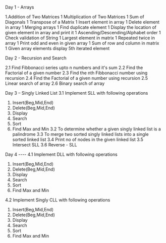 Day 1 - Arrays

1.Addition of Two Matrices
1 Multiplication of Two Matrices
1 Sum of Diagonals
1 Transpose of a Matrix
1 Insert element in array
1 Delete element in array
1 Merging arrays
1 Find duplicate element
1 Display the location of given element in array and print it
1 Ascending/Descending/Alphabet order
1 Check validation of String
1 Largest element in matrix
1 Repeated twice in array
1 Print odd and even in given array
1 Sum of row and column in matrix
1 Given array elements display 5th iterated element

Day 2 - Recursion and Search

2.1 Find Fibbonacci series upto n numbers and it's sum
2.2 Find the Factorial of a given number
2.3 Find the nth Fibbonacci number using recursion
2.4 Find the Factorial of a given number using recursion
2.5 Linear search of array
2.6 Binary search of array


Day 3 – Singly Linked List
3.1 Implement SLL with following operations
1.	Insert(Beg,Mid,End)
2.	Delete(Beg,Mid,End)
3.	Display
4.	Search
5.	Sort
6.	Find Max and Min
3.2	To determine whether a given singly linked list is a palindrome
3.3 To merge two sorted singly linked lists into a single sorted linked list
3.4 Print no of nodes in the given linked list
3.5 Intersect SLL
3.6 Reverse - SLL



Day 4 ---- 4.1 Implement DLL with following operations
1. Insert(Beg,Mid,End)
2. Delete(Beg,Mid,End)
3. Display
4. Search
5. Sort
6. Find Max and Min


4.2 Implement Singly CLL with following operations
1. Insert(Beg,Mid,End)
2. Delete(Beg,Mid,End)
3. Display
4. Search
5. Sort
6. Find Max and Min
